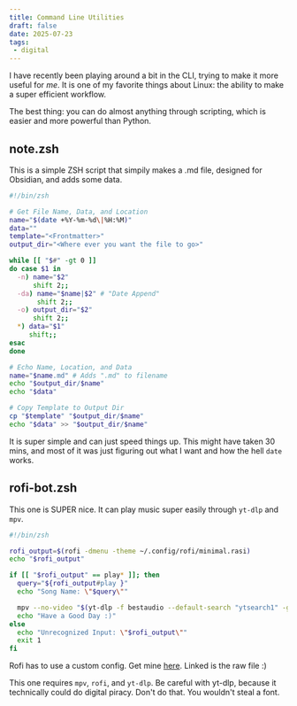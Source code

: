 ```yaml
---
title: Command Line Utilities
draft: false
date: 2025-07-23
tags: 
 - digital
---
```

I have recently been playing around a bit in the CLI, trying to make it more useful for _me_. It is one of my favorite things about Linux: the ability to make a super efficient workflow. 

The best thing: you can do almost anything through scripting, which is easier and more powerful than Python.

## note.zsh
This is a simple ZSH script that simpily makes a .md file, designed for Obsidian, and adds some data.

```zsh
#!/bin/zsh

# Get File Name, Data, and Location
name="$(date +%Y-%m-%d\|%H:%M)"
data=""
template="<Frontmatter>"
output_dir="<Where ever you want the file to go>"

while [[ "$#" -gt 0 ]]
do case $1 in
  -n) name="$2"
      shift 2;;
  -da) name="$name|$2" # "Date Append"
       shift 2;;
  -o) output_dir="$2"
      shift 2;;
  *) data="$1"
     shift;;
esac
done

# Echo Name, Location, and Data
name="$name.md" # Adds ".md" to filename
echo "$output_dir/$name" 
echo "$data"

# Copy Template to Output Dir
cp "$template" "$output_dir/$name"
echo "$data" >> "$output_dir/$name"
```

It is super simple and can just speed things up. This might have taken 30 mins, and most of it was just figuring out what I want and how the hell `date` works.

## rofi-bot.zsh
This one is SUPER nice. It can play music super easily through `yt-dlp` and `mpv`.

```zsh
#!/bin/zsh

rofi_output=$(rofi -dmenu -theme ~/.config/rofi/minimal.rasi)
echo "$rofi_output"

if [[ "$rofi_output" == play* ]]; then
  query="${rofi_output#play }"
  echo "Song Name: \"$query\""

  mpv --no-video "$(yt-dlp -f bestaudio --default-search "ytsearch1" -g "$query OFFICIAL AUDIO")"
  echo "Have a Good Day :)"
else
  echo "Unrecognized Input: \"$rofi_output\""
  exit 1
fi
```

Rofi has to use a custom config. Get mine [here](minimal.rasi). Linked is the raw file :)

This one requires `mpv`, `rofi`, and `yt-dlp`. Be careful with yt-dlp, because it technically could do digital piracy. Don't do that. You wouldn't steal a font.